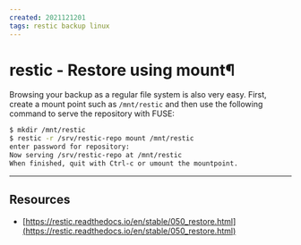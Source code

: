 ```yaml
---
created: 2021121201
tags: restic backup linux
---
```


# restic - Restore using mount¶

Browsing your backup as a regular file system is also very easy. First, create a mount point such as `/mnt/restic` and then use the following command to serve the repository with FUSE:

```bash
$ mkdir /mnt/restic
$ restic -r /srv/restic-repo mount /mnt/restic
enter password for repository:
Now serving /srv/restic-repo at /mnt/restic
When finished, quit with Ctrl-c or umount the mountpoint.
```

---

## Resources

* [https://restic.readthedocs.io/en/stable/050_restore.html](https://restic.readthedocs.io/en/stable/050_restore.html)
